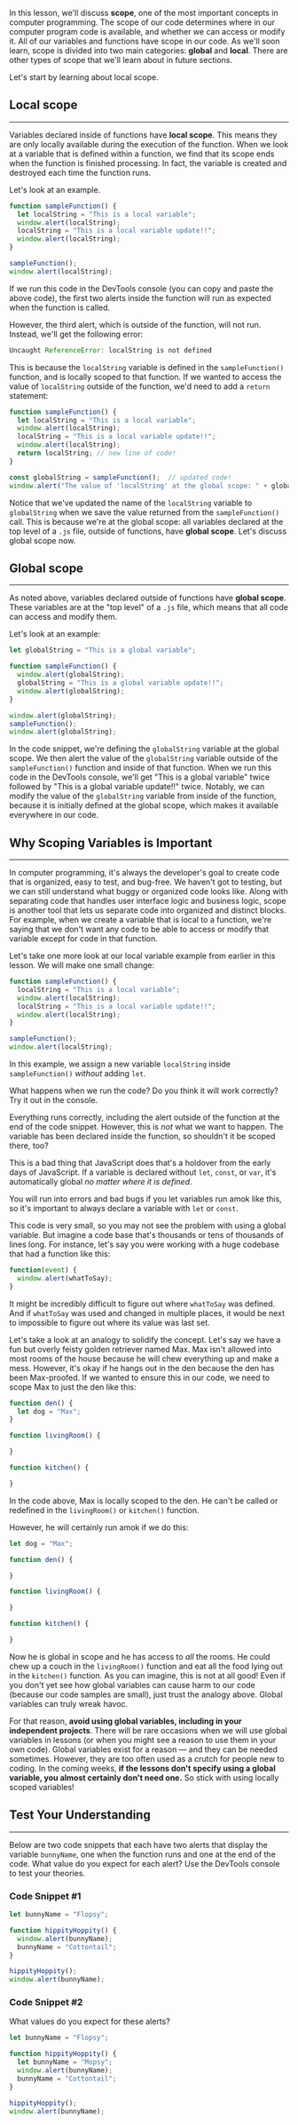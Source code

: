 In this lesson, we'll discuss **scope**, one of the most important concepts in computer programming. The scope of our code determines where in our computer program code is available, and whether we can access or modify it. All of our variables and functions have scope in our code. As we'll soon learn, scope is divided into two main categories: **global** and **local**. There are other types of scope that we'll learn about in future sections.

Let's start by learning about local scope.

## Local scope

---

Variables declared inside of functions have **local scope**. This means they are only locally available during the execution of the function. When we look at a variable that is defined within a function, we find that its scope ends when the function is finished processing. In fact, the variable is created and destroyed each time the function runs.

Let's look at an example.

```javascript
function sampleFunction() {
  let localString = "This is a local variable";
  window.alert(localString);
  localString = "This is a local variable update!!";
  window.alert(localString);
}

sampleFunction(); 
window.alert(localString);
```

If we run this code in the DevTools console (you can copy and paste the above code), the first two alerts inside the function will run as expected when the function is called.

However, the third alert, which is outside of the function, will not run. Instead, we'll get the following error:

```javascript
Uncaught ReferenceError: localString is not defined
```

This is because the `localString` variable is defined in the `sampleFunction()` function, and is locally scoped to that function. If we wanted to access the value of `localString` outside of the function, we'd need to add a `return` statement:

```javascript
function sampleFunction() {
  let localString = "This is a local variable";
  window.alert(localString);
  localString = "This is a local variable update!!";
  window.alert(localString);
  return localString; // new line of code!
}

const globalString = sampleFunction();  // updated code!
window.alert("The value of 'localString' at the global scope: " + globalString); // updated code!
```

Notice that we've updated the name of the `localString` variable to `globalString` when we save the value returned from the `sampleFunction()` call. This is because we're at the global scope: all variables declared at the top level of a `.js` file, outside of functions, have **global scope**. Let's discuss global scope now.

## Global scope
---

As noted above, variables declared outside of functions have **global scope**. These variables are at the "top level" of a `.js` file, which means that all code can access and modify them. 

Let's look at an example:

```javascript
let globalString = "This is a global variable";

function sampleFunction() {
  window.alert(globalString);
  globalString = "This is a global variable update!!";
  window.alert(globalString);
}

window.alert(globalString);
sampleFunction();
window.alert(globalString);
```

In the code snippet, we're defining the `globalString` variable at the global scope. We then alert the value of the `globalString` variable outside of the `sampleFunction()` function and inside of that function. When we run this code in the DevTools console, we'll get "This is a global variable" twice followed by "This is a global variable update!!" twice. Notably, we can modify the value of the `globalString` variable from inside of the function, because it is initially defined at the global scope, which makes it available everywhere in our code.

## Why Scoping Variables is Important
---

In computer programming, it's always the developer's goal to create code that is organized, easy to test, and bug-free. We haven't got to testing, but we can still understand what buggy or organized code looks like. Along with separating code that handles user interface logic and business logic, scope is another tool that lets us separate code into organized and distinct blocks. For example, when we create a variable that is local to a function, we're saying that we don't want any code to be able to access or modify that variable except for code in that function. 

Let's take one more look at our local variable example from earlier in this lesson. We will make one small change:

```javascript
function sampleFunction() {
  localString = "This is a local variable";
  window.alert(localString);
  localString = "This is a local variable update!!";
  window.alert(localString);
}

sampleFunction();
window.alert(localString);
```

In this example, we assign a new variable `localString` inside `sampleFunction()` _without_ adding `let`.

What happens when we run the code? Do you think it will work correctly? Try it out in the console.

Everything runs correctly, including the alert outside of the function at the end of the code snippet. However, this is _not_ what we want to happen. The variable has been declared inside the function, so shouldn't it be scoped there, too?

This is a bad thing that JavaScript does that's a holdover from the early days of JavaScript. If a variable is declared without `let`, `const`, or `var`, it's automatically global _no matter where it is defined_.

You will run into errors and bad bugs if you let variables run amok like this, so it's important to always declare a variable with `let` or `const`.

This code is very small, so you may not see the problem with using a global variable. But imagine a code base that's thousands or tens of thousands of lines long. For instance, let's say you were working with a huge codebase that had a function like this:

```javascript
function(event) {
  window.alert(whatToSay);
}
```

It might be incredibly difficult to figure out where `whatToSay` was defined. And if `whatToSay` was used and changed in multiple places, it would be next to impossible to figure out where its value was last set.

Let's take a look at an analogy to solidify the concept. Let's say we have a fun but overly feisty golden retriever named Max. Max isn't allowed into most rooms of the house because he will chew everything up and make a mess. However, it's okay if he hangs out in the den because the den has been Max-proofed. If we wanted to ensure this in our code, we need to scope Max to just the den like this:

```js
function den() {
  let dog = "Max";
}

function livingRoom() {

}

function kitchen() {

}
```

In the code above, Max is locally scoped to the den. He can't be called or redefined in the `livingRoom()` or `kitchen()` function.

However, he will certainly run amok if we do this:

```js
let dog = "Max";

function den() {

}

function livingRoom() {

}

function kitchen() {

}
```

Now he is global in scope and he has access to _all_ the rooms. He could chew up a couch in the `livingRoom()` function and eat all the food lying out in the `kitchen()` function. As you can imagine, this is not at all good! Even if you don't yet see how global variables can cause harm to our code (because our code samples are small), just trust the analogy above. Global variables can truly wreak havoc.

For that reason, **avoid using global variables, including in your independent projects**. There will be rare occasions when we will use global variables in lessons (or when you might see a reason to use them in your own code). Global variables exist for a reason — and they can be needed sometimes. However, they are too often used as a crutch for people new to coding. In the coming weeks, **if the lessons don't specify using a global variable, you almost certainly don't need one.** So stick with using locally scoped variables!

## Test Your Understanding
---

Below are two code snippets that each have two alerts that display the variable `bunnyName`, one when the function runs and one at the end of the code. What value do you expect for each alert? Use the DevTools console to test your theories.

### Code Snippet #1 

```javascript
let bunnyName = "Flopsy";

function hippityHoppity() {
  window.alert(bunnyName);
  bunnyName = "Cottontail";
}

hippityHoppity();
window.alert(bunnyName);
```

### Code Snippet #2

What values do you expect for these alerts?  

```javascript
let bunnyName = "Flopsy";

function hippityHoppity() {
  let bunnyName = "Mopsy";
  window.alert(bunnyName);
  bunnyName = "Cottontail";
}

hippityHoppity();
window.alert(bunnyName);
```
